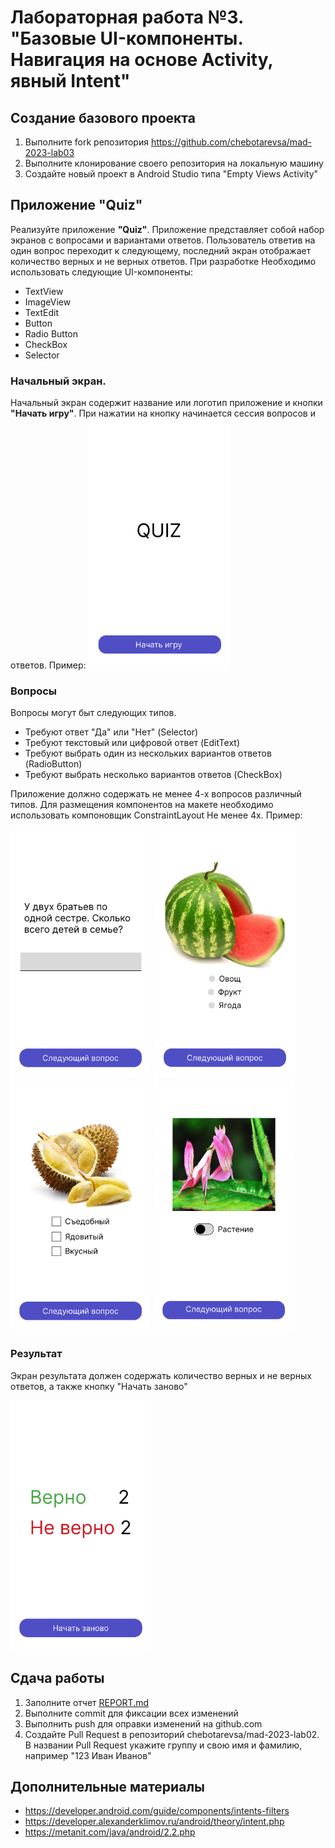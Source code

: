 # Лабораторная работа №3. "Базовые UI-компоненты. Навигация на основе Activity, явный Intent"

## Создание базового проекта
1. Выполните fork репозитория https://github.com/chebotarevsa/mad-2023-lab03
2. Выполните клонирование своего репозитория на локальную машину 
3. Создайте новый проект в Android Studio типа "Empty Views Activity"

## Приложение "Quiz" 
Реализуйте приложение  **"Quiz"**. Приложение представляет собой набор экранов с вопросами и
вариантами ответов. Пользователь ответив на один вопрос переходит к следующему, 
последний экран отображает количество верных и не верных ответов.
При разработке Необходимо использовать следующие UI-компоненты:
+ TextView
+ ImageView
+ TextEdit
+ Button
+ Radio Button
+ CheckBox
+ Selector

### Начальный экран.
Начальный экран содержит название или логотип приложение и кнопки **"Начать игру"**. 
При нажатии на кнопку начинается сессия вопросов и ответов.
Пример: 
<img height="400" src="img/start.png"/>

### Вопросы
Вопросы могут быт следующих типов.
+ Требуют ответ "Да" или "Нет" (Selector)
+ Требуют текстовый или цифровой ответ (EditText)
+ Требуют выбрать один из нескольких вариантов ответов (RadioButton)
+ Требуют выбрать несколько вариантов ответов (CheckBox)

Приложение должно содержать не менее 4-х вопросов различный типов.
Для размещения компонентов на макете необходимо использовать компоновщик ConstraintLayout
Не менее 4х. Пример:

<img height="400" src="img/q1.png"/>
<img height="400" src="img/q2.png"/>
<img height="400" src="img/q3.png"/>
<img height="400" src="img/q4.png"/>

### Результат
Экран результата должен содержать количество верных и не верных ответов, 
а также кнопку "Начать заново" 

<img height="400" src="img/result.png"/>

## Сдача работы
1. Заполните отчет [REPORT.md](REPORT.md)
2. Выполните commit для фиксации всех изменений
3. Выполнить push для оправки изменений на github.com
4. Создайте Pull Request в репозиторий chebotarevsa/mad-2023-lab02.
   В названии Pull Request укажите группу и свою имя и фамилию, например "123 Иван Иванов"

## Дополнительные материалы
+ https://developer.android.com/guide/components/intents-filters
+ https://developer.alexanderklimov.ru/android/theory/intent.php
+ https://metanit.com/java/android/2.2.php